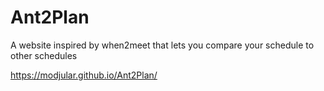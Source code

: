 # Ant2Plan
A website inspired by when2meet that lets you compare your schedule to other schedules

https://modjular.github.io/Ant2Plan/

